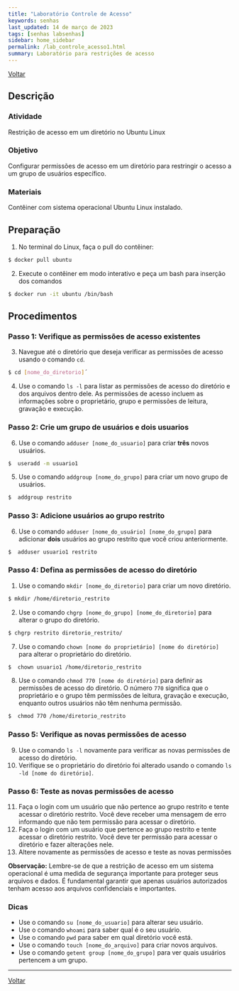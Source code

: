 ```yaml
---
title: "Laboratório Controle de Acesso"
keywords: senhas
last_updated: 14 de março de 2023 
tags: [senhas labsenhas]
sidebar: home_sidebar
permalink: /lab_controle_acesso1.html
summary: Laboratório para restrições de acesso
---
```


[Voltar](/seguranca.html)

## Descrição
### Atividade
Restrição de acesso em um diretório no Ubuntu Linux

### Objetivo
Configurar permissões de acesso em um diretório para restringir o acesso a um grupo de usuários específico.

### Materiais
Contêiner com sistema operacional Ubuntu Linux instalado.

## Preparação
1. No terminal do Linux, faça o pull do contêiner:
```bash
$ docker pull ubuntu
```
2. Execute o contêiner em modo interativo e peça um bash para inserção dos comandos
```bash
$ docker run -it ubuntu /bin/bash
```

## Procedimentos
### Passo 1: Verifique as permissões de acesso existentes
3. Navegue até o diretório que deseja verificar as permissões de acesso usando o comando `cd`. 
```bash
$ cd [nome_do_diretorio]´
```
4. Use o comando `ls -l` para listar as permissões de acesso do diretório e dos arquivos dentro dele. As permissões de acesso incluem as informações sobre o proprietário, grupo e permissões de leitura, gravação e execução.

### Passo 2: Crie um grupo de usuários e dois usuarios
6. Use o comando `adduser [nome_do_usuario]` para criar **três** novos usuários. 
```bash
$  useradd -m usuario1
```
5. Use o comando `addgroup [nome_do_grupo]` para criar um novo grupo de usuários. 
```bash
$  addgroup restrito
```


### Passo 3: Adicione usuários ao grupo restrito
6. Use o comando `adduser [nome_do_usuário] [nome_do_grupo]` para adicionar **dois** usuários ao grupo restrito que você criou anteriormente. 
```bash
$  adduser usuario1 restrito
```

### Passo 4: Defina as permissões de acesso do diretório
1. Use o comando `mkdir [nome_do_diretorio]` para criar um novo diretório.
```bash
$ mkdir /home/diretorio_restrito
```
2. Use o comando `chgrp [nome_do_grupo] [nome_do_diretorio]` para alterar o grupo do diretório.
```bash
$ chgrp restrito diretorio_restrito/
```
7. Use o comando `chown [nome do proprietário] [nome do diretório]` para alterar o proprietário do diretório. 
```bash
$  chown usuario1 /home/diretorio_restrito
```
8. Use o comando `chmod 770 [nome do diretório]` para definir as permissões de acesso do diretório. O número `770` significa que o proprietário e o grupo têm permissões de leitura, gravação e execução, enquanto outros usuários não têm nenhuma permissão. 
```bash
$  chmod 770 /home/diretorio_restrito
```

### Passo 5: Verifique as novas permissões de acesso
9.  Use o comando `ls -l` novamente para verificar as novas permissões de acesso do diretório.
10. Verifique se o proprietário do diretório foi alterado usando o comando `ls -ld [nome do diretório]`.

### Passo 6: Teste as novas permissões de acesso
11. Faça o login com um usuário que não pertence ao grupo restrito e tente acessar o diretório restrito. Você deve receber uma mensagem de erro informando que não tem permissão para acessar o diretório.
12. Faça o login com um usuário que pertence ao grupo restrito e tente acessar o diretório restrito. Você deve ter permissão para acessar o diretório e fazer alterações nele.
13. Altere novamente as permissões de acesso e teste as novas permissões

**Observação:** Lembre-se de que a restrição de acesso em um sistema operacional é uma medida de segurança importante para proteger seus arquivos e dados. É fundamental garantir que apenas usuários autorizados tenham acesso aos arquivos confidenciais e importantes.

### Dicas
- Use o comando `su [nome_do_usuario]` para alterar seu usuário.
- Use o comando `whoami` para saber qual é o seu usuário.
- Use o comando `pwd` para saber em qual diretório você está.
- Use o comando `touch [nome_do_arquivo]` para criar novos arquivos.
- Use o comando `getent group [nome_do_grupo]` para ver quais usuários pertencem a um grupo.

----

[Voltar](/seguranca.html)
